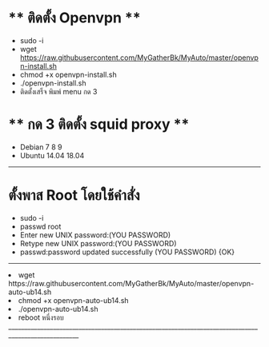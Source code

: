 # ** ติดตั้ง Openvpn  ** <br>
- sudo -i
- wget https://raw.githubusercontent.com/MyGatherBk/MyAuto/master/openvpn-install.sh
- chmod +x openvpn-install.sh
- ./openvpn-install.sh
- ติดตั้งเสร็จ พิมพ์ menu  กด 3

# **  กด 3 ติดตั้ง squid proxy  ** <br>
- Debian 7 8 9
- Ubuntu 14.04 18.04
____________________________________________________________________________________________________
# **ตั้งพาส Root โดยใช้คำสั่ง** <br>
- sudo -i <br>
- passwd root<br>
- Enter new UNIX password:(YOU PASSWORD)<br>
- Retype new UNIX password:(YOU PASSWORD)<br>
- passwd:password updated successfully (YOU PASSWORD) {OK}<br>
____________________________________________________________________________________________________

 <li>wget https://raw.githubusercontent.com/MyGatherBk/MyAuto/master/openvpn-auto-ub14.sh</li>
        <li>chmod +x openvpn-auto-ub14.sh</li>
        <li>./openvpn-auto-ub14.sh</li>
        <li>reboot หนึ่งรอบ</li>
____________________________________________________________________________________________________

